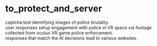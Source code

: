 # to_protect_and_server
captcha test identifying images of police brutality.  
user responses setup engagement with police in VR space via footage collected from oculus VR game police enforcement.  
responses that match the AI decisions lead to various websites. 
